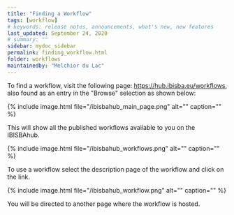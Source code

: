 ```yaml
---
title: "Finding a Workflow"
tags: [workflow]
# keywords: release notes, announcements, what's new, new features
last_updated: September 24, 2020
# summary: ""
sidebar: mydoc_sidebar
permalink: finding_workflow.html
folder: workflows
maintainedby: "Melchior du Lac"
---
```


To find a workflow, visit the following page: https://hub.ibisba.eu/workflows, also found as an entry in the "Browse" selection as shown below:

{% include image.html file="/ibisbahub_main_page.png" alt="" caption="" %}

This will show all the published workflows available to you on the IBISBAhub. 

{% include image.html file="/ibisbahub_workflows.png" alt="" caption="" %}

To use a workflow select the description page of the workflow and click on the link. 

{% include image.html file="/ibisbahub_workflow.png" alt="" caption="" %}

You will be directed to another page where the workflow is hosted. 
